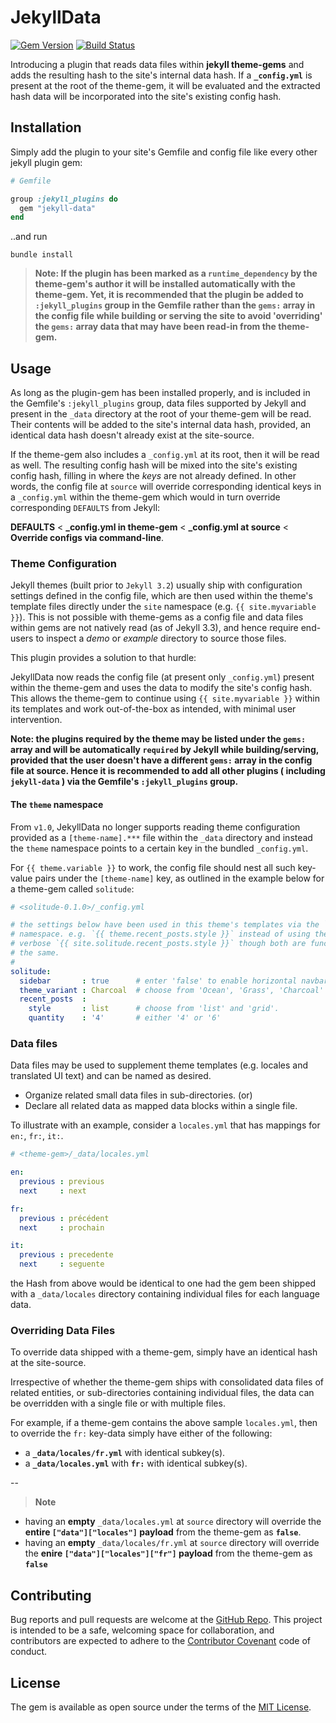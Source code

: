 # JekyllData

[![Gem Version](https://img.shields.io/gem/v/jekyll-data.svg)](https://rubygems.org/gems/jekyll-data)
[![Build Status](https://img.shields.io/travis/ashmaroli/jekyll-data/master.svg?label=Build%20Status)][travis]

[travis]: https://travis-ci.org/ashmaroli/jekyll-data

Introducing a plugin that reads data files within **jekyll theme-gems** and adds the resulting hash to the site's internal data hash. If a **`_config.yml`** is present at the root of the theme-gem, it will be evaluated and the extracted hash data will be incorporated into the site's existing config hash.


## Installation

Simply add the plugin to your site's Gemfile and config file like every other jekyll plugin gem:

```ruby
# Gemfile

group :jekyll_plugins do
  gem "jekyll-data"
end
```
..and run

    bundle install


> **Note: If the plugin has been marked as a `runtime_dependency` by the theme-gem's author it will be installed automatically with the theme-gem. Yet, it is recommended that the plugin be added to `:jekyll_plugins` group in the Gemfile rather than the `gems:` array in the config file while building or serving the site to avoid 'overriding' the `gems:` array data that may have been read-in from the theme-gem.**


## Usage

As long as the plugin-gem has been installed properly, and is included in the Gemfile's `:jekyll_plugins` group, data files supported by Jekyll and present in the `_data` directory at the root of your theme-gem will be read. Their contents will be added to the site's internal data hash, provided, an identical data hash doesn't already exist at the site-source.

If the theme-gem also includes a `_config.yml` at its root, then it will be read as well. The resulting config hash will be mixed into the site's existing config hash, filling in where the *keys* are not already defined. In other words, the config file at `source` will override corresponding identical keys in a `_config.yml` within the theme-gem which would in turn override corresponding `DEFAULTS` from Jekyll:

  **DEFAULTS** < **_config.yml in theme-gem** < **_config.yml at source** < **Override configs via command-line**.


### Theme Configuration

Jekyll themes (built prior to `Jekyll 3.2`) usually ship with configuration settings defined in the config file, which are then used within the theme's template files directly under the `site` namespace (e.g. `{{ site.myvariable }}`). This is not possible with theme-gems as a config file and data files within gems are not natively read (as of Jekyll 3.3), and hence require end-users to inspect a *demo* or *example* directory to source those files.

This plugin provides a solution to that hurdle:

JekyllData now reads the config file (at present only `_config.yml`) present within the theme-gem and uses the data to modify the site's config hash. This allows the theme-gem to continue using `{{ site.myvariable }}` within its templates and work out-of-the-box as intended, with minimal user intervention.

**Note: the plugins required by the theme may be listed under the `gems:` array and will be automatically `required` by Jekyll while building/serving, provided that the user doesn't have a different `gems:` array in the config file at source. Hence it is recommended to add all other plugins ( including `jekyll-data` ) via the Gemfile's `:jekyll_plugins` group.**

#### The `theme` namespace

From `v1.0`, JekyllData no longer supports reading theme configuration provided as a `[theme-name].***` file within the `_data` directory and instead the `theme` namespace points to a certain key in the bundled `_config.yml`.

For `{{ theme.variable }}` to work, the config file should nest all such key-value pairs under the `[theme-name]` key, as outlined in the example below for a theme-gem called `solitude`:

```yaml
# <solitude-0.1.0>/_config.yml

# the settings below have been used in this theme's templates via the `theme`
# namespace. e.g. `{{ theme.recent_posts.style }}` instead of using the more
# verbose `{{ site.solitude.recent_posts.style }}` though both are functionally
# the same.
#
solitude:
  sidebar       : true      # enter 'false' to enable horizontal navbar instead.
  theme_variant : Charcoal  # choose from 'Ocean', 'Grass', 'Charcoal'
  recent_posts  :
    style       : list      # choose from 'list' and 'grid'.
    quantity    : '4'       # either '4' or '6'

```


### Data files

Data files may be used to supplement theme templates (e.g. locales and translated UI text) and can be named as desired.
  - Organize related small data files in sub-directories. (or)
  - Declare all related data as mapped data blocks within a single file.

To illustrate with an example, consider a `locales.yml` that has mappings for `en:`, `fr:`, `it:`.

```yaml
# <theme-gem>/_data/locales.yml

en:
  previous : previous
  next     : next

fr:
  previous : précédent
  next     : prochain

it:
  previous : precedente
  next     : seguente
```

the Hash from above would be identical to one had the gem been shipped with a `_data/locales` directory containing individual files for each language data.


### Overriding Data Files

To override data shipped with a theme-gem, simply have an identical hash at the site-source.

Irrespective of whether the theme-gem ships with consolidated data files of related entities, or sub-directories containing individual files, the data can be overridden with a single file or with multiple files.

For example, if a theme-gem contains the above sample `locales.yml`, then to override the `fr:` key-data simply have either of the following:
  - a **`_data/locales/fr.yml`** with identical subkey(s).
  - a **`_data/locales.yml`** with **`fr:`** with identical subkey(s).

--
> **Note**
  - having an **empty** `_data/locales.yml` at `source` directory will override the **entire `["data"]["locales"]` payload** from the theme-gem as **`false`**.
  - having an **empty** `_data/locales/fr.yml` at `source` directory will override the **enire `["data"]["locales"]["fr"]` payload** from the theme-gem as **`false`**


## Contributing

Bug reports and pull requests are welcome at the [GitHub Repo](https://github.com/ashmaroli/jekyll-data). This project is intended to be a safe, welcoming space for collaboration, and contributors are expected to adhere to the [Contributor Covenant](http://contributor-covenant.org) code of conduct.


## License

The gem is available as open source under the terms of the [MIT License](http://opensource.org/licenses/MIT).
